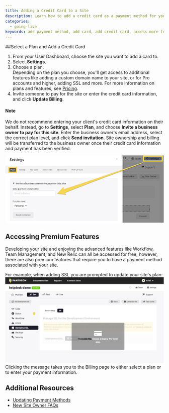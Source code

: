 ```yaml
---
title: Adding a Credit Card to a Site
description: Learn how to add a credit card as a payment method for your Drupal or WordPress site.
categories:
  - going-live
keywords: add payment method, add card, add credit card, access more features, access new relic, access workflow, add payment method, select a plan, how to update payment method, how to add a card
---
```

##Select a Plan and Add a Credit Card

1. From your User Dashboard, choose the site you want to add a card to.
2. Select **Settings**.
3. Choose a plan.  
Depending on the plan you choose, you'll get access to additional features like adding a custom domain name to your site, or for Pro accounts and higher, adding SSL and more. For more information on plans and features, see [Pricing](https://pantheon.io/pricing).
4. Invite someone to pay for the site or enter the credit card information, and click **Update Billing**.

<div class="alert alert-warning" role="alert">
<h4>Note</h4>
We do not recommend entering your client's credit card information on their behalf. Instead, go to <strong>Settings</strong>, select <strong>Plan</strong>, and choose <strong>Invite a business owner to pay for this site</strong>. Enter the business owner's email address, select the correct plan level, and click <strong>Send invitation</strong>. Site ownership and billing will be transferred to the business owner once their credit card information and payment has been verified.</div>

 ![Invite a business owner to pay](/source/assets/images/invite-business-owner.png)

## Accessing Premium Features

Developing your site and enjoying the advanced features like Workflow, Team Management, and New Relic can all be accessed for free; however, there are also premium features that require you to have a payment method associated with your site.

For example, when adding SSL you are prompted to update your site's plan:
 ![To enable SSL - choose at least a Pro plan](/source/assets/images/desk_images/309237.png)
Clicking the message takes you to the Billing page to either select a plan or to enter your payment information.


## Additional Resources

- [Updating Payment Methods](/docs/updating-payment-methods/)
- [New Site Owner FAQs](/docs/new-site-owner)
